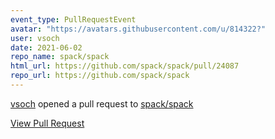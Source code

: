 ```yaml
---
event_type: PullRequestEvent
avatar: "https://avatars.githubusercontent.com/u/814322?"
user: vsoch
date: 2021-06-02
repo_name: spack/spack
html_url: https://github.com/spack/spack/pull/24087
repo_url: https://github.com/spack/spack
---
```


<a href='https://github.com/vsoch' target='_blank'>vsoch</a> opened a pull request to <a href='https://github.com/spack/spack' target='_blank'>spack/spack</a>

<a href='https://github.com/spack/spack/pull/24087' target='_blank'>View Pull Request</a>